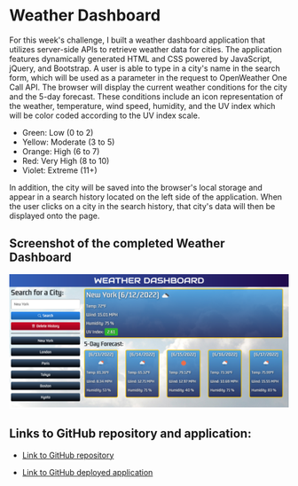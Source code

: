 # Weather Dashboard

For this week's challenge, I built a weather dashboard application that utilizes server-side APIs to retrieve weather data for cities. The application features dynamically generated HTML and CSS powered by JavaScript, jQuery, and Bootstrap. A user is able to type in a city's name in the search form, which will be used as a parameter in the request to OpenWeather One Call API. The browser will display the current weather conditions for the city and the 5-day forecast. These conditions include an icon representation of the weather, temperature, wind speed, humidity, and the UV index which will be color coded according to the UV index scale.

- Green: Low (0 to 2)
- Yellow: Moderate (3 to 5)
- Orange: High (6 to 7)
- Red: Very High (8 to 10)
- Violet: Extreme (11+)

In addition, the city will be saved into the browser's local storage and appear in a search history located on the left side of the application. When the user clicks on a city in the search history, that city's data will then be displayed onto the page.

## Screenshot of the completed Weather Dashboard

![Screenshot of Weather Dashboard](./assets/images/Screenshot-Weather-Dashboard.png)

## Links to GitHub repository and application:

* [Link to GitHub repository](https://github.com/kt946/weather-dashboard)

* [Link to GitHub deployed application](https://kt946.github.io/weather-dashboard/)